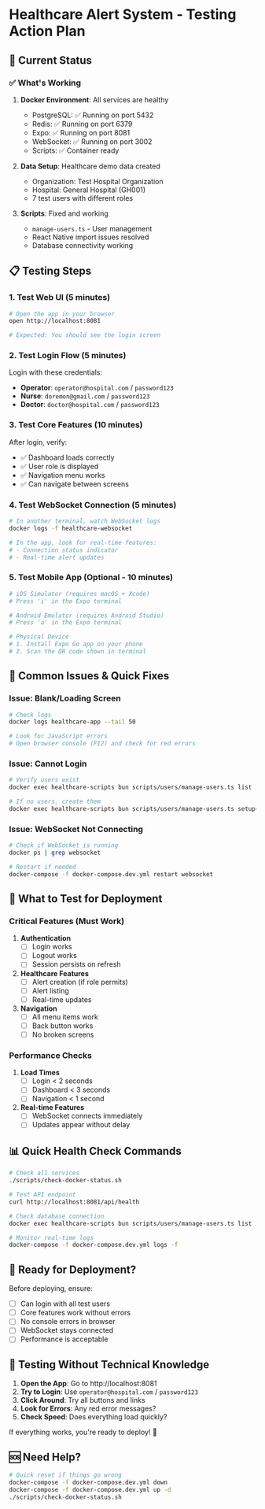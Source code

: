 # Healthcare Alert System - Testing Action Plan

## 🎯 Current Status

### ✅ What's Working
1. **Docker Environment**: All services are healthy
   - PostgreSQL: ✅ Running on port 5432
   - Redis: ✅ Running on port 6379
   - Expo: ✅ Running on port 8081
   - WebSocket: ✅ Running on port 3002
   - Scripts: ✅ Container ready

2. **Data Setup**: Healthcare demo data created
   - Organization: Test Hospital Organization
   - Hospital: General Hospital (GH001)
   - 7 test users with different roles

3. **Scripts**: Fixed and working
   - `manage-users.ts` - User management
   - React Native import issues resolved
   - Database connectivity working

## 📋 Testing Steps

### 1. Test Web UI (5 minutes)
```bash
# Open the app in your browser
open http://localhost:8081

# Expected: You should see the login screen
```

### 2. Test Login Flow (5 minutes)
Login with these credentials:
- **Operator**: `operator@hospital.com` / `password123`
- **Nurse**: `doremon@gmail.com` / `password123`
- **Doctor**: `doctor@hospital.com` / `password123`

### 3. Test Core Features (10 minutes)
After login, verify:
- ✅ Dashboard loads correctly
- ✅ User role is displayed
- ✅ Navigation menu works
- ✅ Can navigate between screens

### 4. Test WebSocket Connection (5 minutes)
```bash
# In another terminal, watch WebSocket logs
docker logs -f healthcare-websocket

# In the app, look for real-time features:
# - Connection status indicator
# - Real-time alert updates
```

### 5. Test Mobile App (Optional - 10 minutes)
```bash
# iOS Simulator (requires macOS + Xcode)
# Press 'i' in the Expo terminal

# Android Emulator (requires Android Studio)
# Press 'a' in the Expo terminal

# Physical Device
# 1. Install Expo Go app on your phone
# 2. Scan the QR code shown in terminal
```

## 🚨 Common Issues & Quick Fixes

### Issue: Blank/Loading Screen
```bash
# Check logs
docker logs healthcare-app --tail 50

# Look for JavaScript errors
# Open browser console (F12) and check for red errors
```

### Issue: Cannot Login
```bash
# Verify users exist
docker exec healthcare-scripts bun scripts/users/manage-users.ts list

# If no users, create them
docker exec healthcare-scripts bun scripts/users/manage-users.ts setup-healthcare
```

### Issue: WebSocket Not Connecting
```bash
# Check if WebSocket is running
docker ps | grep websocket

# Restart if needed
docker-compose -f docker-compose.dev.yml restart websocket
```

## 🎯 What to Test for Deployment

### Critical Features (Must Work)
1. **Authentication**
   - [ ] Login works
   - [ ] Logout works
   - [ ] Session persists on refresh

2. **Healthcare Features**
   - [ ] Alert creation (if role permits)
   - [ ] Alert listing
   - [ ] Real-time updates

3. **Navigation**
   - [ ] All menu items work
   - [ ] Back button works
   - [ ] No broken screens

### Performance Checks
1. **Load Times**
   - [ ] Login < 2 seconds
   - [ ] Dashboard < 3 seconds
   - [ ] Navigation < 1 second

2. **Real-time Features**
   - [ ] WebSocket connects immediately
   - [ ] Updates appear without delay

## 📊 Quick Health Check Commands

```bash
# Check all services
./scripts/check-docker-status.sh

# Test API endpoint
curl http://localhost:8081/api/health

# Check database connection
docker exec healthcare-scripts bun scripts/users/manage-users.ts list

# Monitor real-time logs
docker-compose -f docker-compose.dev.yml logs -f
```

## 🚀 Ready for Deployment?

Before deploying, ensure:
- [ ] Can login with all test users
- [ ] Core features work without errors
- [ ] No console errors in browser
- [ ] WebSocket stays connected
- [ ] Performance is acceptable

## 📱 Testing Without Technical Knowledge

1. **Open the App**: Go to http://localhost:8081
2. **Try to Login**: Use `operator@hospital.com` / `password123`
3. **Click Around**: Try all buttons and links
4. **Look for Errors**: Any red error messages?
5. **Check Speed**: Does everything load quickly?

If everything works, you're ready to deploy! 🎉

## 🆘 Need Help?

```bash
# Quick reset if things go wrong
docker-compose -f docker-compose.dev.yml down
docker-compose -f docker-compose.dev.yml up -d
./scripts/check-docker-status.sh
```